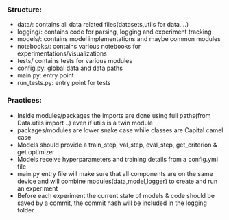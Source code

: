 ### Structure:
- data/: contains all data related files(datasets,utils for data,...)
- logging/: contains code for parsing, logging and experiment tracking
- models/: contains model implementations and maybe common modules
- notebooks/: contains various notebooks for experimentations/visualizations
- tests/ contains tests for various modules
- config.py: global data and data paths
- main.py: entry point 
- run_tests.py: entry point for tests

### Practices:
- Inside modules/packages the imports are done using full paths(from Data.utils import ..) even if utils is a twin module
- packages/modules are lower snake case while classes are Capital camel case
- Models should provide a train_step, val_step, eval_step, get_criterion & get optimizer
- Models receive hyperparameters and training details from a config.yml file
- main.py entry file will make sure that all components are on the same device and will combine modules(data,model,logger) to create and run an experiment
- Before each experiment the current state of models & code should be saved by a commit, the commit hash will be included in the logging folder
